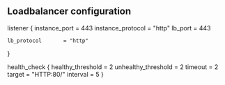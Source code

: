 ## Loadbalancer configuration 

listener {
    instance_port     = 443
    instance_protocol = "http"
    lb_port           = 443

    lb_protocol       = "http"
  }

 health_check {
    healthy_threshold   = 2
    unhealthy_threshold = 2
    timeout             = 2
    target              = "HTTP:80/"
    interval            = 5
  }

